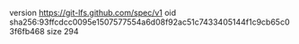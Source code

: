 version https://git-lfs.github.com/spec/v1
oid sha256:93ffcdcc0095e1507577554a6d08f92ac51c7433405144f1c9cb65c03f6fb468
size 294
